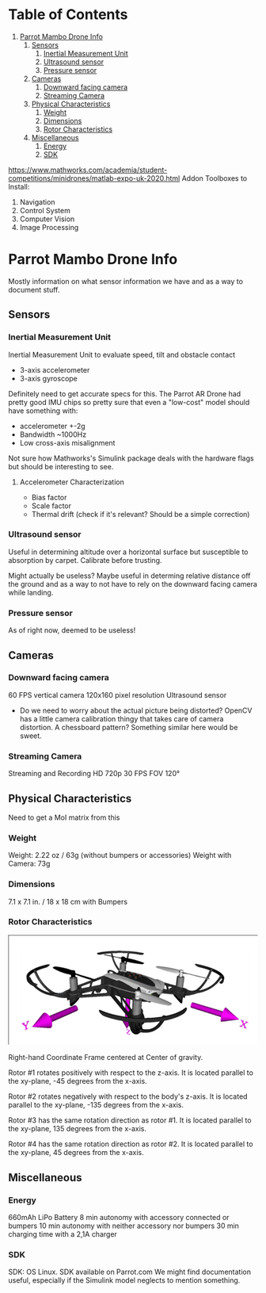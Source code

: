 # Table of Contents

1.  [Parrot Mambo Drone Info](#orgac10d18)
    1.  [Sensors](#org3af9999)
        1.  [Inertial Measurement Unit](#org60a0542)
        2.  [Ultrasound sensor](#org2ddaa02)
        3.  [Pressure sensor](#orgd072cfc)
    2.  [Cameras](#org8332080)
        1.  [Downward facing camera](#org3328419)
        2.  [Streaming Camera](#org5d5a2ac)
    3.  [Physical Characteristics](#org78ab3bc)
        1.  [Weight](#orge5fa27c)
        2.  [Dimensions](#org9561dc6)
        3.  [Rotor Characteristics](#org99c709b)
    4.  [Miscellaneous](#org4409a5f)
        1.  [Energy](#orge5e9251)
        2.  [SDK](#orga11d63b)

<https://www.mathworks.com/academia/student-competitions/minidrones/matlab-expo-uk-2020.html>
Addon Toolboxes to Install:

1.  Navigation
2.  Control System
3.  Computer Vision
4.  Image Processing


<a id="orgac10d18"></a>

# Parrot Mambo Drone Info

Mostly information on what sensor information we have and as a way to document stuff.


<a id="org3af9999"></a>

## Sensors


<a id="org60a0542"></a>

### Inertial Measurement Unit

Inertial Measurement Unit to evaluate speed, tilt and obstacle contact

-   3-axis accelerometer
-   3-axis gyroscope

Definitely need to get accurate specs for this.
The Parrot AR Drone had pretty good IMU chips so pretty sure that even a "low-cost" model should have something with:

-   accelerometer +-2g
-   Bandwidth ~1000Hz
-   Low cross-axis misalignment

Not sure how Mathworks's Simulink package deals with the hardware flags but should be interesting to see.

1.  Accelerometer Characterization

    -   Bias factor
    -   Scale factor
    -   Thermal drift (check if it's relevant? Should be a simple correction)


<a id="org2ddaa02"></a>

### Ultrasound sensor

Useful in determining altitude over a horizontal surface but susceptible to absorption by carpet. Calibrate before trusting.

Might actually be useless? Maybe useful in determing relative distance off the ground and as a way to not have to rely on the downward facing camera while landing.


<a id="orgd072cfc"></a>

### Pressure sensor

As of right now, deemed to be useless!


<a id="org8332080"></a>

## Cameras


<a id="org3328419"></a>

### Downward facing camera

60 FPS vertical camera
120x160 pixel resolution
Ultrasound sensor

-   Do we need to worry about the actual picture being distorted?
    OpenCV has a little camera calibration thingy that takes care of camera distortion.
    A chessboard pattern? Something similar here would be sweet.


<a id="org5d5a2ac"></a>

### Streaming Camera

Streaming and Recording HD 720p 30 FPS
FOV 120°


<a id="org78ab3bc"></a>

## Physical Characteristics

Need to get a MoI matrix from this


<a id="orge5fa27c"></a>

### Weight

Weight: 2.22 oz / 63g (without bumpers or accessories)
Weight with Camera: 73g


<a id="org9561dc6"></a>

### Dimensions

7.1 x 7.1 in. / 18 x 18 cm with Bumpers


<a id="org99c709b"></a>

### Rotor Characteristics

![img](./images/screenshot-04.png)

Right-hand Coordinate Frame centered at Center of gravity.

Rotor #1 rotates positively with respect to the z-axis. It is located parallel to the xy-plane, -45 degrees from the x-axis.

Rotor #2 rotates negatively with respect to the body's z-axis. It is located parallel to the xy-plane, -135 degrees from the x-axis.

Rotor #3 has the same rotation direction as rotor #1. It is located parallel to the xy-plane, 135 degrees from the x-axis.

Rotor #4 has the same rotation direction as rotor #2. It is located parallel to the xy-plane, 45 degrees from the x-axis.


<a id="org4409a5f"></a>

## Miscellaneous


<a id="orge5e9251"></a>

### Energy

660mAh LiPo Battery
8 min autonomy with accessory connected or bumpers
10 min autonomy with neither accessory nor bumpers
30 min charging time with a 2,1A charger


<a id="orga11d63b"></a>

### SDK

SDK: OS Linux. SDK available on Parrot.com
We might find documentation useful, especially if the Simulink model neglects to mention something.
